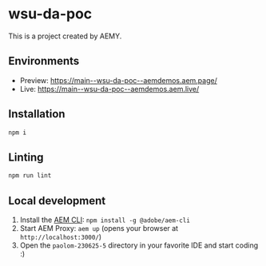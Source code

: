 # wsu-da-poc

This is a project created by AEMY.

## Environments

- Preview: https://main--wsu-da-poc--aemdemos.aem.page/
- Live: https://main--wsu-da-poc--aemdemos.aem.live/

## Installation

```sh
npm i
```

## Linting

```sh
npm run lint
```

## Local development

1. Install the [AEM CLI](https://github.com/adobe/helix-cli): `npm install -g @adobe/aem-cli`
1. Start AEM Proxy: `aem up` (opens your browser at `http://localhost:3000/`)
1. Open the `paolom-230625-5` directory in your favorite IDE and start coding :)
